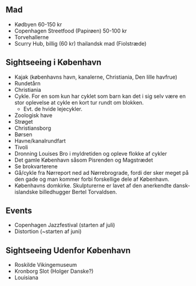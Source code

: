 Mad
---
- Kødbyen 60-150 kr
- Copenhagen Streetfood (Papirøen) 50-100 kr
- Torvehallerne
- Scurry Hub, billig (60 kr) thailandsk mad (Fiolstræde)

Sightseeing i København
---------------------
- Kajak (københavns havn, kanalerne, Christiania, Den lille havfrue)
- Rundetårn
- Christiania
- Cykle. For en som kun har cyklet som barn kan det i sig selv være en stor oplevelse at cykle en kort tur rundt om blokken.
    - Evt. de hvide lejecykler.
- Zoologisk have
- Strøget
- Christiansborg
- Børsen
- Havne/kanalrundfart
- Tivoli
- Dronning Louises Bro i myldretiden og opleve flokke af cykler
- Det gamle København såsom Pisrenden og Magstrædet
- Se brokvarterene
- Gå/cykle fra Nørreport ned ad Nørrebrograde, fordi der sker meget på den gade og man kommer forbi forskellige dele af København.
- Københavns domkirke. Skulpturerne er lavet af den anerkendte dansk-islandske billedhugger Bertel Torvaldsen.

Events
------
- Copenhagen Jazzfestival (starten af juli)
- Distortion (~starten af juni)

Sightseeing Udenfor København
-----------------------------
- Roskilde Vikingemuseum
- Kronborg Slot (Holger Danske?)
- Louisiana
